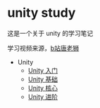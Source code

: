 # unity study

这是一个关于 unity 的学习笔记

学习视频来源，[b站唐老狮](https://space.bilibili.com/79983517)

- Unity
  - [Unity 入门](https://github.com/shellingfordly/unity/blob/main/unity_md/Unity入门.md)
  - [Unity 基础](https://github.com/shellingfordly/unity/blob/main/unity_md/Unity基础.md)
  - [Unity 核心](https://github.com/shellingfordly/unity/blob/main/unity_md/Unity核心.md)
  - [Unity 进阶](https://github.com/shellingfordly/unity/blob/main/unity_md/Unity进阶.md)